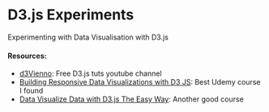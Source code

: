 #  D3.js Experiments 

E x p e r i m e n t i n g   w i t h   D a t a   V i s u a l i s a t i o n   w i t h   D 3 . j s 


#### Resources:
* [d3Vienno](https://www.youtube.com/user/d3Vienno/videos?sort=da&view=0&flow=grid): Free D3.js tuts youtube channel
* [Building Responsive Data Visualizations with D3 JS](https://www.udemy.com/building-responsive-data-visualizations-with-d3js/): Best Udemy course I found
* [Data Visualize Data with D3.js The Easy Way](https://github.com/adam-p/markdown-here/wiki/Markdown-Cheatsheet): Another good course
 
